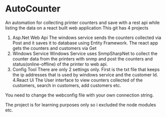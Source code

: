 # AutoCounter
An automation for collecting printer counters and save with a rest api while listing the data on a react built web application
This git has 4 projects
1. Asp.Net Web Api
The windows service sends the counters collected via Post and it saves it to database using Entity Framework.
The react app gets the counters and customers via Get
2. Windows Service
Windows Service uses SnmpSharpNet to collect the counter data from the printers with snmp and post the counters and status(online-offline) of the printer
to web api. 
3. Config Tool
There are only 2 settings only. First is the txt file that keeps the ip addresses that is used by windows service and the customer Id.
4.React Ui
The User interface to view counters collected of the customers, search in customers, add customers etc.

You need to change the webconfig file with your own connection string.

The project is for learning purposes only so i excluded the node modules etc.
